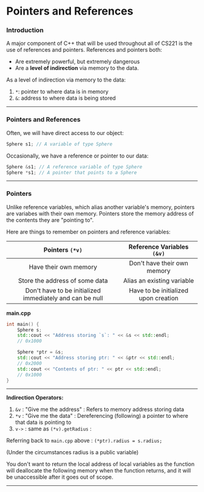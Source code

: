 # Pointers and References 

### Introduction

A major component of C++ that will be used throughout all of CS221 is the use of references and pointers. 
References and pointers both:
  * Are extremely powerful, but extremely dangerous
  * Are a **level of indirection** via memory to the data.

 As a level of indirection via memory to the data: 
   1. `*`: pointer to where data is in memory
   2. `&`: address to where data is being stored

------

### Pointers and References

Often, we will have direct access to our object:
```cpp
Sphere s1; // A variable of type Sphere
```

Occasionally, we have a reference or pointer to our data:
```cpp
Sphere &s1; // A reference variable of type Sphere
Sphere *s1; // A pointer that points to a Sphere
```

------

### Pointers

Unlike reference variables, which alias another variable's memory, pointers are variabes with their own memory. Pointers store the memory address of the contents they are "pointing to".

Here are things to remember on pointers and reference variables:

| Pointers `(*v)` | Reference Variables `(&v)` |
| :---: | :---: |
| Have their own memory | Don't have their own memory |
| Store the address of some data | Alias an existing variable |
| Don't have to be initialized immediately and can be null | Have to be initialized upon creation |

**main.cpp**
```cpp
int main() {
	Sphere s;
	std::cout << "Address storing `s`: " << &s << std::endl;
	// 0x1000

	Sphere *ptr = &s;
	std::cout << "Address storing ptr: " << &ptr << std::endl;
	// 0x2000
	std::cout << "Contents of ptr: " << ptr << std::endl;
	// 0x1000
}
```

------

**Indirection Operators:**

 1. `&v` : "Give me the address" : Refers to memory address storing data
 2. `*v` : "Give me the data" : Dereferencing (following) a pointer to where that data is pointing to
 3. `v->` : same as `(*v).getRadius` :

 Referring back to `main.cpp` above : `(*ptr).radius = s.radius;`

(Under the circumstances radius is a public variable)


 You don't want to return the local address of local variables as the function will deallocate the following memory when the function returns, and it will be unaccessible after it goes out of scope.

 ------
